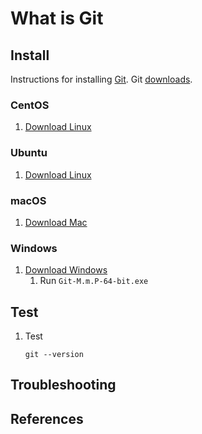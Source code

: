 # What is Git

## Install

Instructions for installing [Git].
Git [downloads].

### CentOS

1. [Download Linux]

### Ubuntu

1. [Download Linux]

### macOS

1. [Download Mac](https://git-scm.com/download/mac)

### Windows

1. [Download Windows](https://git-scm.com/download/win)
   1. Run `Git-M.m.P-64-bit.exe`

## Test

1. Test

   ```console
   git --version
   ```

## Troubleshooting

## References

[downloads]: https://git-scm.com/downloads
[Download Linux]: https://git-scm.com/download/linux
[Download Mac]: https://git-scm.com/download/mac
[Download Windows]: https://git-scm.com/download/win
[Git]: https://git-scm.com/
